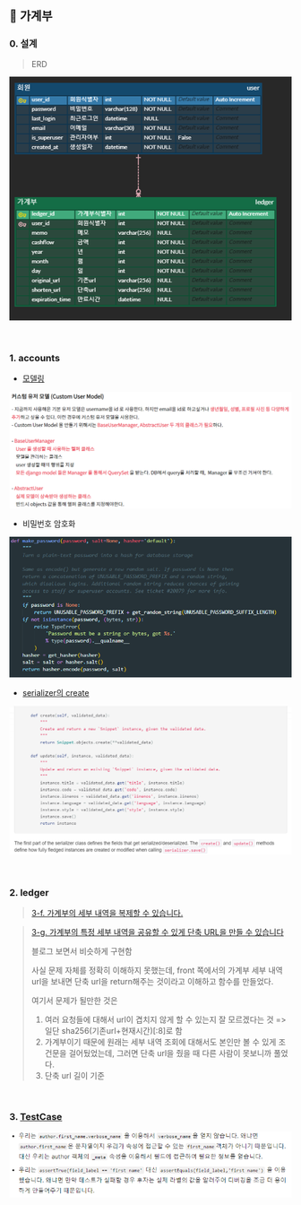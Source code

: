 ## :book: 가계부

### 0. 설계

> ERD

![image-20230105031741816](README.assets/image-20230105031741816.png)

<br>

### 1. accounts

- [모델링](https://iamthejiheee.tistory.com/78)

![image-20230105154416134](README.assets/image-20230105154416134.png)

- 비밀번호 암호화

![image-20230105153957786](README.assets/image-20230105153957786.png)

- [serializer의 create](https://www.django-rest-framework.org/tutorial/1-serialization/)

![image-20230105153154203](README.assets/image-20230105153154203.png)

<br>

### 2. ledger

> [3-f. 가계부의 세부 내역을 복제할 수 있습니다.](https://docs.djangoproject.com/en/3.2/topics/db/queries/#copying-model-instances)

> [3-g. 가계부의 특정 세부 내역을 공유할 수 있게 단축 URL을 만들 수 있습니다](https://ninano1109.tistory.com/63)
>
> 블로그 보면서 비슷하게 구현함
>
> 사실 문제 자체를 정확히 이해하지 못했는데, 
> front 쪽에서의 가계부 세부 내역 url을 보내면 단축 url을 return해주는 것이라고 이해하고 함수를 만들었다.
>
> 여기서 문제가 될만한 것은
>
> 1. 여러 요청들에 대해서 url이 겹치지 않게 할 수 있는지 잘 모르겠다는 것 => 일단 sha256(기존url+현재시간)[:8]로 함
> 2. 가계부이기 때문에 원래는 세부 내역 조회에 대해서도 본인만 볼 수 있게 조건문을 걸어뒀었는데, 그러면 단축 url을 줬을 때 다른 사람이 못보니까 풀었다.
> 3. 단축 url 길이 기준

<br>

### 3. [TestCase](https://developer.mozilla.org/ko/docs/Learn/Server-side/Django/Testing)

![image-20230106023704050](README.assets/image-20230106023704050.png)

